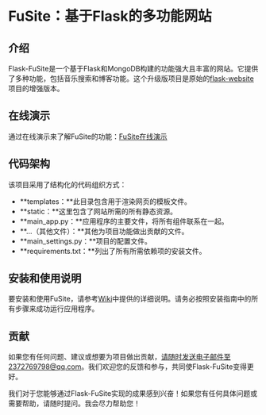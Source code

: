 # FuSite：基于Flask的多功能网站

## 介绍

Flask-FuSite是一个基于Flask和MongoDB构建的功能强大且丰富的网站。它提供了多种功能，包括音乐搜索和博客功能。这个升级版项目是原始的[flask-website](https://gitee.com/fu-mingzhe/flask-website)项目的增强版本。

## 在线演示

通过在线演示来了解FuSite的功能：[FuSite在线演示](https://fumingzhe.mynatapp.cc)

## 代码架构

该项目采用了结构化的代码组织方式：

- **templates：**此目录包含用于渲染网页的模板文件。
- **static：**这里包含了网站所需的所有静态资源。
- **main_app.py：**应用程序的主要文件，将所有组件联系在一起。
- **...（其他文件）：**其他为项目功能做出贡献的文件。
- **main_settings.py：**项目的配置文件。
- **requirements.txt：**列出了所有所需依赖项的安装文件。

## 安装和使用说明

要安装和使用FuSite，请参考[Wiki](https://gitee.com/fu-mingzhe/FuSite/wikis/Home)中提供的详细说明。请务必按照安装指南中的所有步骤来成功运行应用程序。

## 贡献

如果您有任何问题、建议或想要为项目做出贡献，请随时发送电子邮件至2372769798@qq.com。我们欢迎您的反馈和参与，共同使Flask-FuSite变得更好。

我们对于您能够通过Flask-FuSite实现的成果感到兴奋！如果您有任何具体问题或需要帮助，请随时提问。我会尽力帮助您！